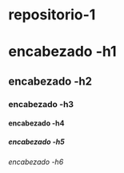 # repositorio-1


# encabezado -h1
## encabezado -h2
### encabezado -h3
#### encabezado -h4
##### encabezado -h5
###### encabezado -h6
